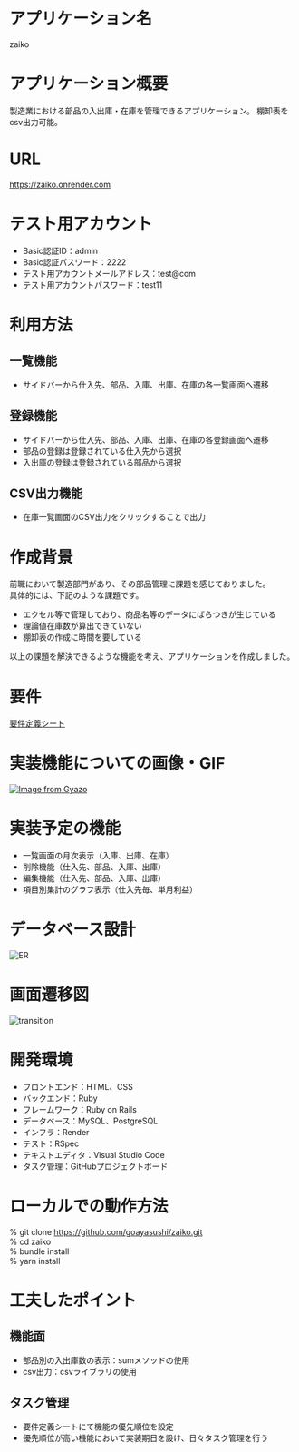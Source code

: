 # アプリケーション名
zaiko

# アプリケーション概要
製造業における部品の入出庫・在庫を管理できるアプリケーション。
棚卸表をcsv出力可能。

# URL
https://zaiko.onrender.com

# テスト用アカウント
- Basic認証ID：admin
- Basic認証パスワード：2222
- テスト用アカウントメールアドレス：test@com
- テスト用アカウントパスワード：test11

# 利用方法
## 一覧機能
- サイドバーから仕入先、部品、入庫、出庫、在庫の各一覧画面へ遷移
## 登録機能
- サイドバーから仕入先、部品、入庫、出庫、在庫の各登録画面へ遷移
- 部品の登録は登録されている仕入先から選択
- 入出庫の登録は登録されている部品から選択
## CSV出力機能
- 在庫一覧画面のCSV出力をクリックすることで出力

# 作成背景
前職において製造部門があり、その部品管理に課題を感じておりました。  
具体的には、下記のような課題です。  
- エクセル等で管理しており、商品名等のデータにばらつきが生じている  
- 理論値在庫数が算出できていない  
- 棚卸表の作成に時間を要している  

以上の課題を解決できるような機能を考え、アプリケーションを作成しました。  

# 要件
[要件定義シート](https://docs.google.com/spreadsheets/d/1DFeQ_zoq5AOc3sLQ_lhf9LkXbmWWTPElGXurzbTBj6o/edit#gid=982722306) 

# 実装機能についての画像・GIF
[![Image from Gyazo](https://i.gyazo.com/c1825731acd9e6938df379c452c4b4c0.png)](https://gyazo.com/c1825731acd9e6938df379c452c4b4c0)

# 実装予定の機能
- 一覧画面の月次表示（入庫、出庫、在庫）
- 削除機能（仕入先、部品、入庫、出庫）
- 編集機能（仕入先、部品、入庫、出庫）
- 項目別集計のグラフ表示（仕入先毎、単月利益）

# データベース設計
![ER](https://user-images.githubusercontent.com/76515589/228406188-4bb6a1d3-3ed0-4b00-bed1-efa57d6a7a58.png)

# 画面遷移図
![transition](https://user-images.githubusercontent.com/76515589/228406559-4c2ec0c1-56d3-49a4-a244-6fb830474ef8.png)

# 開発環境
- フロントエンド：HTML、CSS
- バックエンド：Ruby
- フレームワーク：Ruby on Rails
- データベース：MySQL、PostgreSQL
- インフラ：Render
- テスト：RSpec
- テキストエディタ：Visual Studio Code
- タスク管理：GitHubプロジェクトボード

# ローカルでの動作方法
% git clone https://github.com/goayasushi/zaiko.git  
% cd zaiko  
% bundle install  
% yarn install  

# 工夫したポイント
## 機能面
- 部品別の入出庫数の表示：sumメソッドの使用
- csv出力：csvライブラリの使用
## タスク管理
- 要件定義シートにて機能の優先順位を設定
- 優先順位が高い機能において実装期日を設け、日々タスク管理を行う